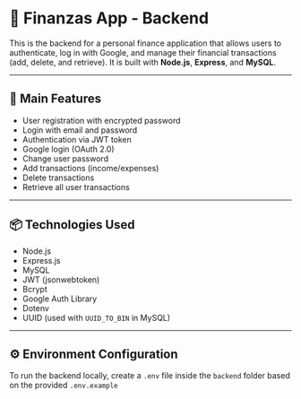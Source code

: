 # 💸 Finanzas App - Backend

This is the backend for a personal finance application that allows users to authenticate, log in with Google, and manage their financial transactions (add, delete, and retrieve). It is built with **Node.js**, **Express**, and **MySQL**.

---

## 🚀 Main Features

- User registration with encrypted password
- Login with email and password
- Authentication via JWT token
- Google login (OAuth 2.0)
- Change user password
- Add transactions (income/expenses)
- Delete transactions
- Retrieve all user transactions

---

## 📦 Technologies Used

- Node.js
- Express.js
- MySQL
- JWT (jsonwebtoken)
- Bcrypt
- Google Auth Library
- Dotenv
- UUID (used with `UUID_TO_BIN` in MySQL)

---

## ⚙️ Environment Configuration

To run the backend locally, create a `.env` file inside the `backend` folder based on the provided `.env.example`
